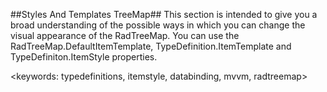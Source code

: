 ##Styles And Templates TreeMap##
This section is intended to give you a broad understanding of the possible ways in which you can change the visual appearance of the RadTreeMap. You can use the RadTreeMap.DefaultItemTemplate, TypeDefinition.ItemTemplate and TypeDefiniton.ItemStyle properties.

<keywords: typedefinitions, itemstyle, databinding, mvvm, radtreemap>